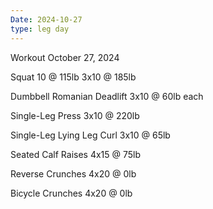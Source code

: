 ```yaml
---
Date: 2024-10-27
type: leg day
---
```

Workout October 27, 2024

Squat
10 @ 115lb
3x10 @ 185lb

Dumbbell Romanian Deadlift
3x10 @ 60lb each

Single-Leg Press
3x10 @ 220lb

Single-Leg Lying Leg Curl
3x10 @ 65lb

Seated Calf Raises
4x15 @ 75lb

Reverse Crunches
4x20 @ 0lb

Bicycle Crunches
4x20 @ 0lb